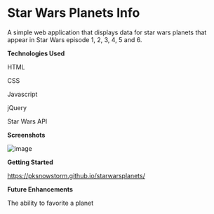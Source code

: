 # Star Wars Planets Info
A simple web application that displays data for star wars planets that appear in Star Wars episode 1, 2, 3, 4, 5 and 6.

**Technologies Used**

HTML

CSS

Javascript

jQuery

Star Wars API

**Screenshots**

![image](https://user-images.githubusercontent.com/51368461/227193963-14e764f1-1990-44e8-bfab-074297b03971.png)

**Getting Started**

https://pksnowstorm.github.io/starwarsplanets/

**Future Enhancements**

The ability to favorite a planet
